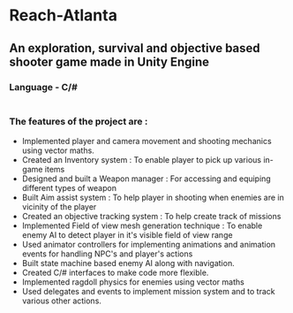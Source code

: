 # Reach-Atlanta
## An exploration, survival and objective based shooter game made in Unity Engine

### Language - C/# <br /><br />

### The features of the project are :
* Implemented player and camera movement and shooting mechanics using vector maths.
* Created an Inventory system : To enable player to pick up various in-game items
* Designed and built a Weapon manager : For accessing and equiping different types of weapon
* Built Aim assist system : To help player in shooting when enemies are in vicinity of the player
* Created an objective tracking system : To help create track of missions
* Implemented Field of view mesh generation technique : To enable enemy AI to detect player in it's visible field of view range
* Used animator controllers for implementing animations and animation events for handling NPC's and player's actions
* Built state machine based enemy AI along with navigation.
* Created C/# interfaces to make code more flexible.
* Implemented ragdoll physics for enemies using vector maths 
* Used delegates and events to implement mission system and to track various other actions.
